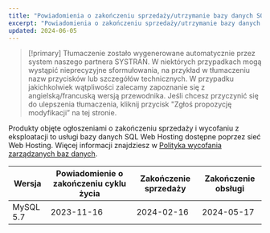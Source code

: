 ```yaml
---
title: "Powiadomienia o zakończeniu sprzedaży/utrzymanie bazy danych SQL"
excerpt: "Powiadomienia o zakończeniu sprzedaży/utrzymanie bazy danych SQL"
updated: 2024-06-05
---
```


> [!primary]
> Tłumaczenie zostało wygenerowane automatycznie przez system naszego partnera SYSTRAN. W niektórych przypadkach mogą wystąpić nieprecyzyjne sformułowania, na przykład w tłumaczeniu nazw przycisków lub szczegółów technicznych. W przypadku jakichkolwiek wątpliwości zalecamy zapoznanie się z angielską/francuską wersją przewodnika. Jeśli chcesz przyczynić się do ulepszenia tłumaczenia, kliknij przycisk "Zgłoś propozycję modyfikacji” na tej stronie.
>

Produkty objęte ogłoszeniami o zakończeniu sprzedaży i wycofaniu z eksploatacji to usługi bazy danych SQL Web Hosting dostępne poprzez sieć Web Hosting. Więcej informacji znajdziesz w [Polityka wycofania zarządzanych baz danych](/pages/web_cloud/web_cloud_databases/eol-policy).

|Wersja|Powiadomienie o zakończeniu cyklu życia|Zakończenie sprzedaży|Zakończenie obsługi|
|---|---|---|---|
|MySQL 5.7|2023-11-16|2024-02-16|2024-05-17|
